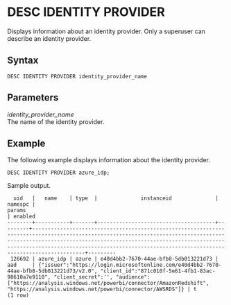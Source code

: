 # DESC IDENTITY PROVIDER<a name="r_DESC_IDENTITY_PROVIDER"></a>

Displays information about an identity provider\. Only a superuser can describe an identity provider\.

## Syntax<a name="r_DESC_IDENTITY_PROVIDER-synopsis"></a>

```
DESC IDENTITY PROVIDER identity_provider_name
```

## Parameters<a name="r_DESC_IDENTITY_PROVIDER-parameters"></a>

 *identity\_provider\_name*   
The name of the identity provider\.

## Example<a name="r_DESC_IDENTITY_PROVIDER-examples"></a>

The following example displays information about the identity provider\.

```
DESC IDENTITY PROVIDER azure_idp;
```

Sample output\.

```
  uid   |   name    | type  |              instanceid              | namespc |                                                                                                                                                 params                                                                                                                                                  | enabled
--------+-----------+-------+--------------------------------------+---------+---------------------------------------------------------------------------------------------------------------------------------------------------------------------------------------------------------------------------------------------------------------------------------------------------------+---------
 126692 | azure_idp | azure | e40d4bb2-7670-44ae-bfb8-5db013221d73 | aad     | {"issuer":"https://login.microsoftonline.com/e40d4bb2-7670-44ae-bfb8-5db013221d73/v2.0", "client_id":"871c010f-5e61-4fb1-83ac-98610a7e9110", "client_secret":'', "audience":["https://analysis.windows.net/powerbi/connector/AmazonRedshift", "https://analysis.windows.net/powerbi/connector/AWSRDS"]} | t
(1 row)
```
